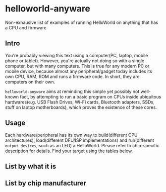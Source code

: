 # helloworld-anyware
Non-exhausive list of examples of running HelloWorld on anything that has a CPU and firmware

## Intro
You're probably viewing this text using a computer(PC, laptop, mobile phone or tablet). However, you're actually not doing so with a single computer, but with many computers. This is true for any modern PC or mobile device, because almost any peripheral/gadget today includes its own CPU, RAM, ROM and runs a firmware code. In short, they are computers on their own.  

`helloworld-anyware` aims at reminding this simple yet possibly not well-known fact, by attempting to run a basic program on CPUs inside ubiquitous hardwares(e.g. USB Flash Drives, Wi-Fi cards, Bluetooth adapters, SSDs, stuff on laptop motherboards), which proves the existence of these cores.  

## Usage
Each hardware/peripheral has its own way to build(different CPU architectures), load(different DFU/ISP implementations) and run(different `output devices`, such as an LED) a HelloWorld. Please refer to chip-specific description for details. Find your target using the tables below.

## List by what it is

## List by chip manufacturer


